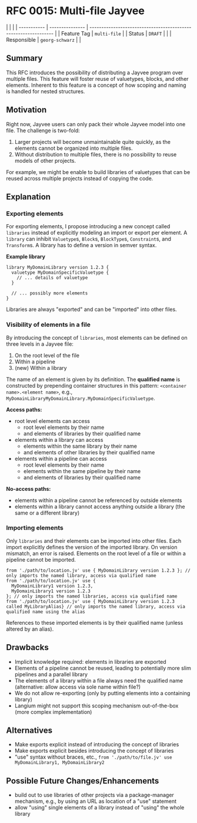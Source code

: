 <!--
SPDX-FileCopyrightText: 2023 Friedrich-Alexander-Universitat Erlangen-Nurnberg

SPDX-License-Identifier: AGPL-3.0-only
-->

# RFC 0015: Multi-file Jayvee

|             |                 |
| ----------- | --------------- | --------------------------------------------------------------- |
| Feature Tag | `multi-file`    |
| Status      | `DRAFT`         | <!-- Possible values: DRAFT, DISCUSSION, ACCEPTED, REJECTED --> |
| Responsible | `georg-schwarz` | <!-- TODO: assign yourself as main driver of this RFC -->       |

<!--
  Status Overview:
  - DRAFT: The RFC is not ready for a review and currently under change. Feel free to already ask for feedback on the structure and contents at this stage.
  - DISCUSSION: The RFC is open for discussion. Usually, we open a PR to trigger discussions.
  - ACCEPTED: The RFC was accepted. Create issues to prepare implementation of the RFC.
  - REJECTED: The RFC was rejected. If another revision emerges, switch to status DRAFT.
-->

## Summary

This RFC introduces the possibility of distributing a Jayvee program over multiple files.
This feature will foster reuse of valuetypes, blocks, and other elements.
Inherent to this feature is a concept of how scoping and naming is handled for nested structures.

## Motivation

Right now, Jayvee users can only pack their whole Jayvee model into one file.
The challenge is two-fold:

1. Larger projects will become unmaintainable quite quickly, as the elements cannot be organized into multiple files.
2. Without distribution to multiple files, there is no possibility to reuse models of other projects.

For example, we might be enable to build libraries of valuetypes that can be reused across multiple projects instead of copying the code.

## Explanation

### Exporting elements

For exporting elements, I propose introducing a new concept called `libraries` instead of explicitly modeling an import or export per element.
A `library` can inhibit `Valuetype`s, `Block`s, `BlockType`s, `Constraint`s, and `Transform`s.
A library has to define a version in semver syntax.

**Example library**

```
library MyDomainLibrary version 1.2.3 {
  valuetype MyDomainSpecificValuetype {
    // ... details of valuetype
  }

  // ... possibly more elements
}
```

Libraries are always "exported" and can be "imported" into other files.

### Visibility of elements in a file

By introducing the concept of `libraries`, most elements can be defined on three levels in a Jayvee file:

1. On the root level of the file
2. Within a pipeline
3. (new) Within a library

The name of an element is given by its definition.
The **qualified name** is constructed by prepending container structures in this pattern: `<container name>.<element name>`, e.g., `MyDomainLibraryMyDomainLibrary.MyDomainSpecificValuetype`.

**Access paths:**

- root level elements can access
  - root level elements by their name
  - and elements of libraries by their qualified name
- elements within a library can access
  - elements within the same library by their name
  - and elements of other libraries by their qualified name
- elements within a pipeline can access
  - root level elements by their name
  - elements within the same pipeline by their name
  - and elements of libraries by their qualified name

**No-access paths:**

- elements within a pipeline cannot be referenced by outside elements
- elements within a library cannot access anything outside a library (the same or a different library)

### Importing elements

Only `libraries` and their elements can be imported into other files.
Each import explicitly defines the version of the imported library. On version mismatch, an error is raised.
Elements on the root level of a file or within a pipeline cannot be imported.

```
from './path/to/location.jv' use { MyDomainLibrary version 1.2.3 }; // only imports the named library, access via qualified name
from './path/to/location.jv' use {
  MyDomainLibrary1 version 1.2.3,
  MyDomainLibrary1 version 1.2.3
}; // only imports the named libraries, access via qualified name
from './path/to/location.jv' use { MyDomainLibrary version 1.2.3 called MyLibraryAlias} // only imports the named library, access via qualified name using the alias
```

References to these imported elements is by their qualified name (unless altered by an alias).

## Drawbacks

- Implicit knowledge required: elements in libraries are exported
- Elements of a pipeline cannot be reused, leading to potentially more slim pipelines and a parallel library
- The elements of a library within a file always need the qualified name (alternative: allow access via sole name within file?)
- We do not allow re-exporting (only by putting elements into a containing library)
- Langium might not support this scoping mechanism out-of-the-box (more complex implementation)

## Alternatives

- Make exports explicit instead of introducing the concept of libraries
- Make exports explicit besides introducing the concept of libraries
- "use" syntax without braces, etc., `from './path/to/file.jv' use MyDomainLibrary1, MyDomainLibrary2`

## Possible Future Changes/Enhancements

- build out to use libraries of other projects via a package-manager mechanism, e.g., by using an URL as location of a "use" statement
- allow "using" single elements of a library instead of "using" the whole library
